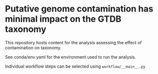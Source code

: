 # Putative genome contamination has minimal impact on the GTDB taxonomy

This repository hosts content for the analysis assessing the effect of contamination on taxonomy.

See conda/env.yaml for the environment used to run the analysis.

Individual workflow steps can be selected using `workflow/__main__.py`
